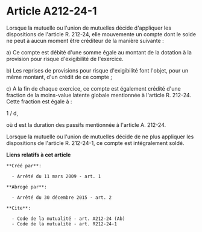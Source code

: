# Article A212-24-1

Lorsque la mutuelle ou l'union de mutuelles décide d'appliquer les dispositions de l'article R. 212-24, elle mouvemente un
compte dont le solde ne peut à aucun moment être créditeur de la manière suivante : 

a) Ce compte est débité d'une somme égale au montant de la dotation à la provision pour risque d'exigibilité de l'exercice. 

b) Les reprises de provisions pour risque d'exigibilité font l'objet, pour un même montant, d'un crédit de ce compte ; 

c) A la fin de chaque exercice, ce compte est également crédité d'une fraction de la moins-value latente globale mentionnée à
l'article R. 212-24. Cette fraction est égale à : 

1 / d, 

où d est la duration des passifs mentionnée à l'article A. 212-24. 

Lorsque la mutuelle ou l'union de mutuelles décide de ne plus appliquer les dispositions de l'article R. 212-24-1, ce compte
est intégralement soldé.

**Liens relatifs à cet article**

	**Créé par**:

	  - Arrêté du 11 mars 2009 - art. 1

	**Abrogé par**:

	  - Arrêté du 30 décembre 2015 - art. 2

	**Cite**:

	  - Code de la mutualité - art. A212-24 (Ab)
	  - Code de la mutualité - art. R212-24-1
